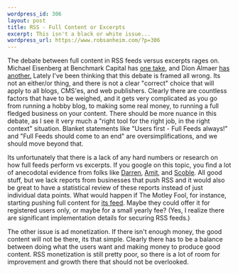 ```yaml
--- 
wordpress_id: 306
layout: post
title: RSS - Full Content or Excerpts
excerpt: This isn't a black or white issue...
wordpress_url: https://www.robsanheim.com/?p=306
---
```

The debate between full content in RSS feeds versus excerpts rages on.  Michael Eisenberg at Benchmark Capital has <a href="https://sixkidsandafulltimejob.blogspot.com/2007/03/5-reasons-full-rss-feeds-should-come.html">one take</a>, and Dion Almaer <a href="https://www.almaer.com/blog/archives/001429.html">has another.</a>  Lately I've been thinking that this debate is framed all wrong.  Its not an either/or thing, and there is not a clear "correct" choice that will apply to all blogs, CMS'es, and web publishers.  Clearly there are countless factors that have to be weighed, and it gets very complicated as you go from running a hobby blog, to making some real money, to running a full fledged business on your content.  There should be more nuance in this debate, as I see it very much a "right tool for the right job, in the right context" situation.  Blanket statements like "Users first - Full Feeds always!" and "Full Feeds should come to an end" are oversimplifications, and we should move beyond that.

Its unfortunately that there is a lack of any hard numbers or research on how full feeds perform vs excerpts.  If you google on this topic, you find a lot of anecodotal evidence from folks like <a href="https://www.problogger.net/archives/2006/12/09/full-text-feeds-or-partial-rss-feeds-another-test-case/">Darren</a>, <a href="https://labnol.blogspot.com/2006/12/do-you-publish-full-text-feeds-or.html">Amit</a>, and <a href="https://scobleizer.com/2006/12/08/full-text-feeds-pay-off-for-this-blogger/">Scoble</a>.  All good stuff, but we lack reports from businesses that push RSS and it would also be great to have a statistical review of these reports instead of just individual data points.  What would happen if The Motley Fool, for instance, starting pushing full content for <a href="https://www.fool.com/about/headlines/rss.htm">its feed</a>.  Maybe they could offer it for registered users only, or maybe for a small yearly fee? (Yes, I realize there are significant implementation details for securing RSS feeds.)

The other issue is ad monetization.  If there isn't enough money, the good content will not be there, its that simple.  Clearly there has to be a balance between doing what the users want and making money to produce good content.  RSS monetization is still pretty poor, so there is a lot of room for improvement and growth there that should not be overlooked.

